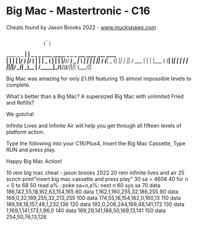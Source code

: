 # Big Mac - Mastertronic - C16

Cheats found by Jason Brooks 2022 - www.muckypaws.com

                   _                                                  
                  | |                                                  
 ____  _   _  ____| |  _ _   _ ____  _____ _ _ _  ___  ____ ___  ____  
|    \| | | |/ ___) |_/ ) | | |  _ \(____ | | | |/___)/ ___) _ \|    \ 
| | | | |_| ( (___|  _ (| |_| | |_| / ___ | | | |___ ( (__| |_| | | | |
|_|_|_|____/ \____)_| \_)\__  |  __/\_____|\___/(___(_)____)___/|_|_|_|
                        (____/|_|                                      
                        

Big Mac was amazing for only £1.99 featuring 15 almost impossible levels to complete.

What's better than a Big Mac? A supersized Big Mac with unlimited Fried and Refills?

We gotcha!

Infinite Lives and Infinite Air will help you get through all fifteen levels of platform action.

Type the following into your C16/Plus4, Insert the Big Mac Cassette, Type RUN and press play.

Happy Big Mac Action!


10 rem big mac cheat - jason brooks 2022
20 rem infinite lives and air
25 scnclr:print"insert big mac cassette and press play"
30 sa = 4608
40 for n = 0 to 68
50 read a% : poke sa+n,a%: next n
60 sys sa
70 data 186,142,55,18,162,63,154,165
80 data 1,162,1,160,255,32,186,255
90 data 169,0,32,189,255,32,213,255
100 data 174,55,18,154,162,0,160,13
110 data 189,56,18,157,48,1,232,136
120 data 192,0,208,244,169,48,141,172
130 data 1,169,1,141,173,1,96,0
140 data 169,29,141,186,50,169,13,141
150 data 254,50,76,13,128
